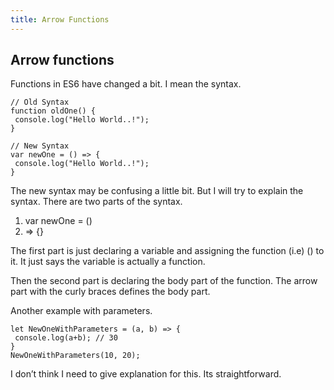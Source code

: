 ```yaml
---
title: Arrow Functions
---
```


## Arrow functions

Functions in ES6 have changed a bit. I mean the syntax.

```
// Old Syntax
function oldOne() {
 console.log("Hello World..!");
}

// New Syntax
var newOne = () => {
 console.log("Hello World..!");
}
```

The new syntax may be confusing a little bit. But I will try to explain the syntax.
There are two parts of the syntax.

1. var newOne = ()
2. => {}

The first part is just declaring a variable and assigning the function (i.e) () to it. It just says the variable is actually a function.

Then the second part is declaring the body part of the function. The arrow part with the curly braces defines the body part.

Another example with parameters.

```
let NewOneWithParameters = (a, b) => {
 console.log(a+b); // 30
}
NewOneWithParameters(10, 20);
```

I don’t think I need to give explanation for this. Its straightforward.